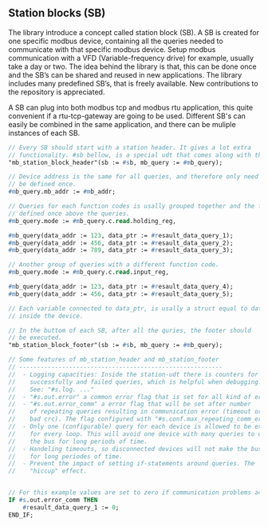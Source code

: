 Station blocks (SB)
-------------------
The library introduce a concept called station block (SB). A SB is created for one specific modbus device, containing all the queries needed to communicate with that specific modbus device. Setup modbus communication with a VFD (Variable-frequency drive) for example, usually take a day or two. The idea behind the library is that, this can be done once and the SB’s can be shared and reused in new applications. The library includes many predefined SB’s, that is freely available. New contributions to the repository is appreciated. 

A SB can plug into both modbus tcp and modbus rtu application, this quite convenient if a rtu-tcp-gateway are going to be used. Different SB's can easily be combined in the same application, and there can be muliple instances of each SB. 

```pascal
// Every SB should start with a station header. It gives a lot extra
// functionality. #sb bellow, is a special udt that comes along with the library.
"mb_station_block_header"(sb := #sb, mb_query := #mb_query);

// Device address is the same for all queries, and therefore only need to 
// be defined once.
#mb_query.mb_addr := #mb_addr;

// Queries for each function codes is usally grouped together and the fc is 
// defined once above the queries.
#mb_query.mode := #mb_query.c.read.holding_reg,

#mb_query(data_addr := 123, data_ptr := #resault_data_query_1);
#mb_query(data_addr := 456, data_ptr := #resault_data_query_2);
#mb_query(data_addr := 789, data_ptr := #resault_data_query_3);

// Another group of queries with a different function code.
#mb_query.mode := #mb_query.c.read.input_reg,

#mb_query(data_addr := 123, data_ptr := #resault_data_query_4);
#mb_query(data_addr := 456, data_ptr := #resault_data_query_5);

// Each variable connected to data_ptr, is usally a struct equal to data 
// inside the device.

// In the buttom of each SB, after all the quries, the footer should
// be executed. 
"mb_station_block_footer"(sb := #sb, mb_query := #mb_query);

// Some features of mb_station_header and mb_station_footer
// ---------------------------------------------------------
//  - Logging capacities: Inside the station-udt there is counters for
//    successfully and failed queries, which is helpful when debugging.
//    See: "#s.log. ..."
//  - "#s.out.error" a common error flag that is set for all kind of errors.
//  - "#s.out.error_comm" a error flag that will be set after number 
//    of repeating queries resulting in communication error (timeout or 
//    bad crc). The flag configured with "#s.conf.max_repeating_comm_errors".
//  - Only one (configurable) query for each device is allowed to be executed 
//    for every loop. This will avoid one device with many queries to occupy
//    the bus for long periods of time.
//  - Handeling timeouts, so disconnected devices will not make the bus idle
//    for long periodes of time.
//  - Prevent the impact of setting if-statements around queries. The
//    "hiccup" effect.


// For this example values are set to zero if communication problems accrue.
IF #s.out.error_comm THEN
    #resault_data_query_1 := 0;   
END_IF;
```
